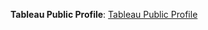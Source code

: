 **Tableau Public Profile**: [Tableau Public Profile](https://public.tableau.com/app/profile/shubham5555/vizzes)

